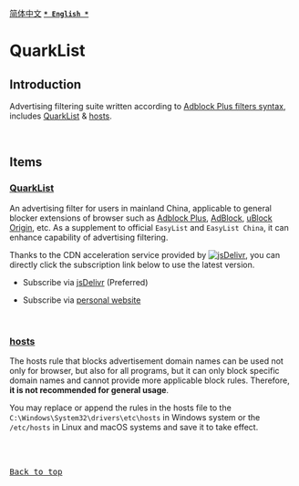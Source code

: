 [<kbd>简体中文</kbd>](https://github.com/francis-zhao/quarklist#readme "读我")
[<kbd>**`* English *`**</kbd>](https://github.com/francis-zhao/quarklist/blob/master/README.en.md "Readme")

# QuarkList

## Introduction

Advertising filtering suite written according to [Adblock Plus filters syntax](https://help.eyeo.com/adblockplus/how-to-write-filters "How to write filters"), includes [QuarkList](#quarklist-1) & [hosts](#hosts).

<br>

## Items

### [QuarkList](https://github.com/francis-zhao/quarklist/blob/master/dist/quarklist.txt)

An advertising filter for users in mainland China, applicable to general blocker extensions of browser such as [Adblock Plus](https://adblockplus.org/ "Adblock Plus"), [AdBlock](https://getadblock.com/ "AdBlock"), [uBlock Origin](https://github.com/gorhill/uBlock "uBlock Origin"), etc. As a supplement to official `EasyList` and `EasyList China`, it can enhance capability of advertising filtering.

Thanks to the CDN acceleration service provided by [![jsDelivr](https://data.jsdelivr.com/v1/package/gh/francis-zhao/quarklist/badge)](https://www.jsdelivr.com/package/gh/francis-zhao/quarklist "jsDelivr - A free, fast, and reliable CDN for open source"), you can directly click the subscription link below to use the latest version.

- Subscribe via [jsDelivr](https://subscribe.adblockplus.org?location=https%3A%2F%2Fcdn.jsdelivr.net%2Fgh%2Ffrancis-zhao%2Fquarklist%2Fdist%2Fquarklist.txt&title=QuarkList) (Preferred)

- Subscribe via [personal website](https://subscribe.adblockplus.org?location=https%3A%2F%2Fn2o.io%2Fprojects%2Fquarklist%2Fdist%2Fquarklist.txt&title=QuarkList)

<br>

### [hosts](https://github.com/francis-zhao/quarklist/blob/master/dist/hosts)

The hosts rule that blocks advertisement domain names can be used not only for browser, but also for all programs, but it can only block specific domain names and cannot provide more applicable block rules. Therefore, **it is not recommended for general usage**.

You may replace or append the rules in the hosts file to the `C:\Windows\System32\drivers\etc\hosts` in Windows system or the `/etc/hosts` in Linux and macOS systems and save it to take effect.

<br>
<br>

[<kbd>Back to top</kbd>](# "Back to top")

